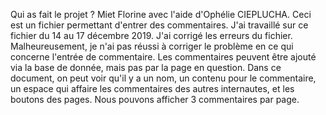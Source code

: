 Qui as fait le projet ? Miet Florine avec l'aide d'Ophélie CIEPLUCHA.
Ceci est un fichier permettant d'entrer des commentaires.
J'ai travaillé sur ce fichier du 14 au 17 décembre 2019.
J'ai corrigé les erreurs du fichier. Malheureusement, je n'ai pas réussi à corriger le problème en ce qui concerne l'entrée de commentaire. Les commentaires peuvent être ajouté via la base de donnée, mais pas par la page en question.
Dans ce document, on peut voir qu'il y a un nom, un contenu pour le commentaire, un espace qui affaire les commentaires des autres internautes, et les boutons des pages. Nous pouvons afficher 3 commentaires par page.
